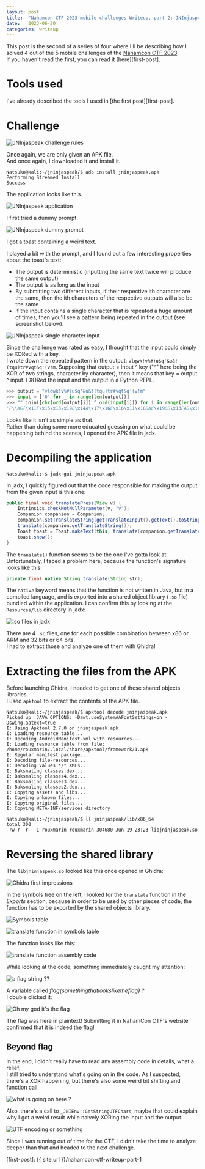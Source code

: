 ```yaml
---
layout: post
title:  "Nahamcon CTF 2023 mobile challenges Writeup, part 2: JNInjaspeak"
date:   2023-06-20
categories: writeup
---
```

This post is the second of a series of four where I'll be describing how I solved 4 out of the 5 mobile challenges of the [Nahamcon CTF 2023][nahamcon-ctf-website].  
If you haven't read the first, you can read it [here][first-post].

# Tools used

I've already described the tools I used in [the first post][first-post].

# Challenge

![JNInjaspeak challenge rules](/assets/images/nahamcon_ctf/jninjaspeak/jninjaspeak.png)

Once again, we are only given an APK file.  
And once again, I downloaded it and install it.

```console
Natsuko@kali:~/jninjaspeak/$ adb install jninjaspeak.apk
Performing Streamed Install
Success
```

The application looks like this.  

![JNInjaspeak application](/assets/images/nahamcon_ctf/jninjaspeak/jninjaspeak_1.png)

I first tried a dummy prompt.  

![JNInjaspeak dummy prompt](/assets/images/nahamcon_ctf/jninjaspeak/jninjaspeak_2.png)

I got a toast containing a weird text.  

I played a bit with the prompt, and I found out a few interesting properties about the toast's text:
- The output is deterministic (inputting the same text twice will produce the same output)
- The output is as long as the input
- By submitting two different inputs, if their respective ith character are the same, then the ith characters of the respective outputs will also be the same
- If the input contains a single character that is repeated a huge amount of times, then you'll see a pattern being repeated in the output (see screenshot below).

![JNInjaspeak single character input](/assets/images/nahamcon_ctf/jninjaspeak/jninjaspeak_3.png)

Since the challenge was rated as easy, I thought that the input could simply be XORed with a key.  
I wrote down the repeated pattern in the output: `vlqwk!v%#)u$q'&u&!(tqu)tr#vqt&q'(v!m`.
Supposing that output = input ^ key ("^" here being the XOR of two strings, character by character), then it means that key = output ^ input. I XORed the input and the output in a Python REPL.

```python
>>> output = "vlqwk!v%#)u$q'&u&!(tqu)tr#vqt&q'(v!m"
>>> input = ['0' for _ in range(len(output))]
>>> "".join([chr(ord(output[i]) ^ ord(input[i])) for i in range(len(output))])
'F\\AG[\x11F\x15\x13\x19E\x14A\x17\x16E\x16\x11\x18DAE\x19DB\x13FAD\x16A\x17\x18F\x11]'
```

Looks like it isn't as simple as that.  
Rather than doing some more educated guessing on what could be happening behind the scenes, I opened the APK file in jadx.

# Decompiling the application

```console
Natsuko@kali:~$ jadx-gui jninjaspeak.apk
```

In jadx, I quickly figured out that the code responsible for making the output from the given input is this one:
```java
public final void translatePress(View v) {
    Intrinsics.checkNotNullParameter(v, "v");
    Companion companion = Companion;
    companion.setTranslateString(getTranslateInput().getText().toString());
    translate(companion.getTranslateString());
    Toast toast = Toast.makeText(this, translate(companion.getTranslateString()), 0);
    toast.show();
}
```

The `translate()` function seems to be the one I've gotta look at. Unfortunately, I faced a problem here, because the function's signature looks like this:  

```java
private final native String translate(String str);
```

The `native` keyword means that the function is not written in Java, but in a compiled language, and is exported into a shared object library (`.so` file) bundled within the application. I can confirm this by looking at the `Resources/lib` directory in jadx:

![.so files in jadx](/assets/images/nahamcon_ctf/jninjaspeak/jninjaspeak_so_files.png)

There are 4 `.so` files, one for each possible combination between x86 or ARM and 32 bits or 64 bits.  
I had to extract those and analyze one of them with Ghidra!

# Extracting the files from the APK

Before launching Ghidra, I needed to get one of these shared objects libraries.  
I used `apktool` to extract the contents of the APK file.

```console
Natsuko@kali:~/jninjaspeak/$ apktool decode jninjaspeak.apk
Picked up _JAVA_OPTIONS: -Dawt.useSystemAAFontSettings=on -Dswing.aatext=true
I: Using Apktool 2.7.0 on jninjaspeak.apk
I: Loading resource table...
I: Decoding AndroidManifest.xml with resources...
I: Loading resource table from file: /home/rouxmarin/.local/share/apktool/framework/1.apk
I: Regular manifest package...
I: Decoding file-resources...
I: Decoding values */* XMLs...
I: Baksmaling classes.dex...
I: Baksmaling classes4.dex...
I: Baksmaling classes3.dex...
I: Baksmaling classes2.dex...
I: Copying assets and libs...
I: Copying unknown files...
I: Copying original files...
I: Copying META-INF/services directory

Natsuko@kali:~/jninjaspeak/$ ll jninjaspeak/lib/x86_64
total 300
-rw-r--r-- 1 rouxmarin rouxmarin 304680 Jun 19 23:23 libjninjaspeak.so
```

# Reversing the shared library

The `libjninjaspeak.so` looked like this once opened in Ghidra:

![Ghidra first impressions](/assets/images/nahamcon_ctf/jninjaspeak/jninjaspeak_ghidra.png)

In the symbols tree on the left, I looked for the `translate` function in the *Exports* section, because in order to be used by other pieces of code, the function has to be exported by the shared objects library.

![Symbols table](/assets/images/nahamcon_ctf/jninjaspeak/jninjaspeak_symbol_tree.png)

![translate function in symbols table](/assets/images/nahamcon_ctf/jninjaspeak/jninjaspeak_symbol_tree_translate_function.png)

The function looks like this:

![translate function assembly code](/assets/images/nahamcon_ctf/jninjaspeak/jninjaspeak_translate_assembly.png)

While looking at the code, something immediately caught my attention:

![a flag string ??](/assets/images/nahamcon_ctf/jninjaspeak/jninjaspeak_flag_maybe.png)

A variable called *flag{somethingthatlooksliketheflag}* ?  
I double clicked it:

![Oh my god it's the flag](/assets/images/nahamcon_ctf/jninjaspeak/jninjaspeak_flag_confirmed.png)

The flag was here in plaintext! Submitting it in NahamCon CTF's website confirmed that it is indeed the flag!  

## Beyond flag

In the end, I didn't really have to read any assembly code in details, what a relief.  
I still tried to understand what's going on in the code. As I suspected, there's a XOR happening, but there's also some weird bit shifting and function call.

![what is going on here ?](/assets/images/nahamcon_ctf/jninjaspeak/jninjaspeak_for_loop.png)

Also, there's a call to `_JNIEnv::GetStringUTFChars`, maybe that could explain why I got a weird result while naively XORing the input and the output.  

![UTF encoding or something](/assets/images/nahamcon_ctf/jninjaspeak/jninjaspeak_encoding.png)

Since I was running out of time for the CTF, I didn't take the time to analyze deeper than that and headed to the next challenge.

[john-hammond-website]: https://j-h.io/links
[john-hammond-twitter]: https://twitter.com/_JohnHammond
[nahamcon-website]: https://www.nahamcon.com/
[nahamcon-ctf-website]: https://ctf.nahamcon.com/
[stackoverflow-post-version-30]: https://stackoverflow.com/questions/69667830/targeting-r-version-30-and-above-requires-the-resources-arsc-of-installed-apk
[android-studio-website]: https://developer.android.com/studio
[jadx-github]: https://github.com/skylot/jadx
[apktool-website]: https://ibotpeaches.github.io/Apktool/
[apktool-download-page]: https://ibotpeaches.github.io/Apktool/install/
[adb-website]: https://developer.android.com/tools/adb
[adb-download-page]: https://developer.android.com/studio/releases/platform-tools
[frida-website]: https://frida.re/
[ghidra-website]: https://ghidra-sre.org/
[ghidra-download]: https://github.com/NationalSecurityAgency/ghidra/releases
[first-post]: {{ site.url }}/nahamcon-ctf-writeup-part-1